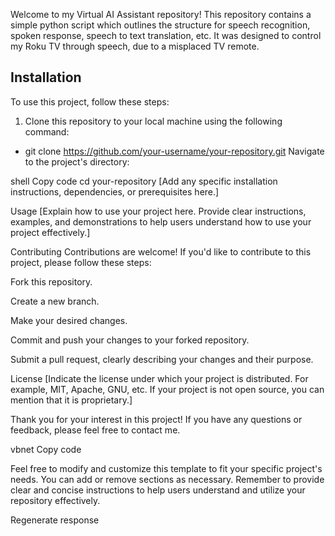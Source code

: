 Welcome to my Virtual AI Assistant repository! This repository contains a simple python script which outlines the structure for speech recognition, spoken response, speech to text translation, etc.
It was designed to control my Roku TV through speech, due to a misplaced TV remote.

## Installation

To use this project, follow these steps:

1. Clone this repository to your local machine using the following command:
  * git clone https://github.com/your-username/your-repository.git
Navigate to the project's directory:

shell
Copy code
cd your-repository
[Add any specific installation instructions, dependencies, or prerequisites here.]

Usage
[Explain how to use your project here. Provide clear instructions, examples, and demonstrations to help users understand how to use your project effectively.]

Contributing
Contributions are welcome! If you'd like to contribute to this project, please follow these steps:

Fork this repository.

Create a new branch.

Make your desired changes.

Commit and push your changes to your forked repository.

Submit a pull request, clearly describing your changes and their purpose.

License
[Indicate the license under which your project is distributed. For example, MIT, Apache, GNU, etc. If your project is not open source, you can mention that it is proprietary.]

Thank you for your interest in this project! If you have any questions or feedback, please feel free to contact me.

vbnet
Copy code

Feel free to modify and customize this template to fit your specific project's needs. You can add or remove sections as necessary. Remember to provide clear and concise instructions to help users understand and utilize your repository effectively.




Regenerate response

